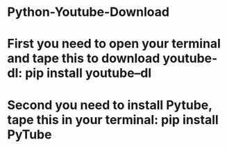 # Python-Youtube-Download

# First you need to open your terminal and tape this to download youtube-dl: pip install youtube–dl
# Second you need to install Pytube, tape this in your terminal:  pip install PyTube
